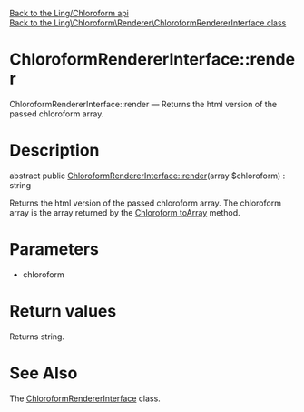 [Back to the Ling/Chloroform api](https://github.com/lingtalfi/Chloroform/blob/master/doc/api/Ling/Chloroform.md)<br>
[Back to the Ling\Chloroform\Renderer\ChloroformRendererInterface class](https://github.com/lingtalfi/Chloroform/blob/master/doc/api/Ling/Chloroform/Renderer/ChloroformRendererInterface.md)


ChloroformRendererInterface::render
================



ChloroformRendererInterface::render — Returns the html version of the passed chloroform array.




Description
================


abstract public [ChloroformRendererInterface::render](https://github.com/lingtalfi/Chloroform/blob/master/doc/api/Ling/Chloroform/Renderer/ChloroformRendererInterface/render.md)(array $chloroform) : string




Returns the html version of the passed chloroform array.
The chloroform array is the array returned by the [Chloroform toArray](https://github.com/lingtalfi/Chloroform/blob/master/doc/api/Ling/Chloroform/Form/Chloroform/toArray.md) method.




Parameters
================


- chloroform

    


Return values
================

Returns string.








See Also
================

The [ChloroformRendererInterface](https://github.com/lingtalfi/Chloroform/blob/master/doc/api/Ling/Chloroform/Renderer/ChloroformRendererInterface.md) class.



